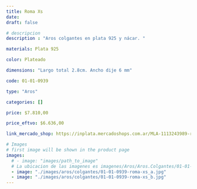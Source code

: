 ```yaml
---
title: Roma Xs
date: 
draft: false

# descripcion
description : "Aros colgantes en plata 925 y nácar. "

materials: Plata 925

color: Plateado

dimensions: "Largo total 2.8cm. Ancho dije 6 mm"

code: 01-01-0939

type: "Aros"

categories: []

price: $7.810,00

price_eftvo: $6.636,00

link_mercado_shop: https://inplata.mercadoshops.com.ar/MLA-1113243989-roma-xs-_JM

# Images
# first image will be shown in the product page
images:
  # - image: "images/path_to_image"
  # La ubicacion de las imagenes es imagenes/Aros/Aros.Colgantes/01-01-0939-roma-xs
  - image: "./images/aros/colgantes/01-01-0939-roma-xs_a.jpg"
  - image: "./images/aros/colgantes/01-01-0939-roma-xs_b.jpg"
---
```

